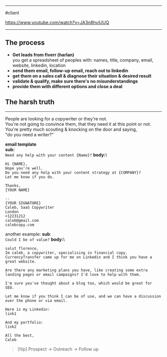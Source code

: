 
---
#client 

https://www.youtube.com/watch?v=JA3n8hviUUQ

---
## The process
- **Get leads from fiverr (harlan)**\
	you get a spreadsheet of peoples with:
	names, title, company, email, website, linkedin, location
- **send them email, follow-up email, reach out to linkedin**
- **get them on a sales call & diagnose their situation & desired result**
- **validate & qualify, make sure there's no misunderstandings**
- **provide them with different options and close a deal**

## The harsh truth
---
People are looking for a copywriter or they're not.\
You're not going to convince them, that they need it at this point or not.\
You're pretty much scouting & knocking on the door and saying,\
"do you need a writer?"

**email template**\
**sub:**\
`Need any help with your content {Name}?`
**body:**\
```
Hi {NAME},
Hope you're well.
Do you need any help with your content strategy at {COMPANY}?
Let me know if you do.

Thanks, 
{YOUR NAME}

--
{YOUR SIGNATURE}
Caleb, SaaS Copywriter
London
+12231212
caleb@gmail.com
calebcopy.com
```

another example:
**sub**:\
`Could I be of value?`
**body:**\
```
salut florence, 
Im caleb, a copywriter, specialising in financial copy.
CurrencyTransfer came up for me on Linkedin and I think you have a great website.

Are there any marketing plans you have, like creating some extra landing pages or email campaigns? I'd love to help with them.

I'm sure you've thought about a blog too, which would be great for SEO.

Let me know if you think I can be of use, and we can have a discussion over the phone or via email.

Here is my Linkedin:
link1

And my portfolio:
link2

All the best,
Caleb
```



> [!tip] Prospect -> Outreach -> Follow up


